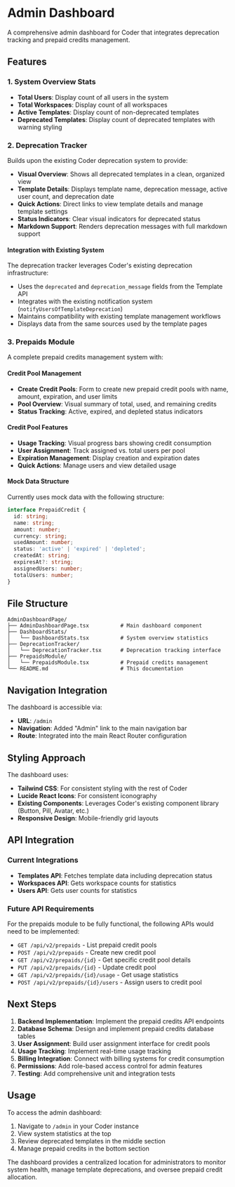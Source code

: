 # Admin Dashboard

A comprehensive admin dashboard for Coder that integrates deprecation tracking and prepaid credits management.

## Features

### 1. System Overview Stats
- **Total Users**: Display count of all users in the system
- **Total Workspaces**: Display count of all workspaces
- **Active Templates**: Display count of non-deprecated templates
- **Deprecated Templates**: Display count of deprecated templates with warning styling

### 2. Deprecation Tracker

Builds upon the existing Coder deprecation system to provide:

- **Visual Overview**: Shows all deprecated templates in a clean, organized view
- **Template Details**: Displays template name, deprecation message, active user count, and deprecation date
- **Quick Actions**: Direct links to view template details and manage template settings
- **Status Indicators**: Clear visual indicators for deprecated status
- **Markdown Support**: Renders deprecation messages with full markdown support

#### Integration with Existing System

The deprecation tracker leverages Coder's existing deprecation infrastructure:
- Uses the `deprecated` and `deprecation_message` fields from the Template API
- Integrates with the existing notification system (`notifyUsersOfTemplateDeprecation`)
- Maintains compatibility with existing template management workflows
- Displays data from the same sources used by the template pages

### 3. Prepaids Module

A complete prepaid credits management system with:

#### Credit Pool Management
- **Create Credit Pools**: Form to create new prepaid credit pools with name, amount, expiration, and user limits
- **Pool Overview**: Visual summary of total, used, and remaining credits
- **Status Tracking**: Active, expired, and depleted status indicators

#### Credit Pool Features
- **Usage Tracking**: Visual progress bars showing credit consumption
- **User Assignment**: Track assigned vs. total users per pool
- **Expiration Management**: Display creation and expiration dates
- **Quick Actions**: Manage users and view detailed usage

#### Mock Data Structure
Currently uses mock data with the following structure:
```typescript
interface PrepaidCredit {
  id: string;
  name: string;
  amount: number;
  currency: string;
  usedAmount: number;
  status: 'active' | 'expired' | 'depleted';
  createdAt: string;
  expiresAt?: string;
  assignedUsers: number;
  totalUsers: number;
}
```

## File Structure

```
AdminDashboardPage/
├── AdminDashboardPage.tsx          # Main dashboard component
├── DashboardStats/
│   └── DashboardStats.tsx          # System overview statistics
├── DeprecationTracker/
│   └── DeprecationTracker.tsx      # Deprecation tracking interface
├── PrepaidsModule/
│   └── PrepaidsModule.tsx          # Prepaid credits management
└── README.md                       # This documentation
```

## Navigation Integration

The dashboard is accessible via:
- **URL**: `/admin`
- **Navigation**: Added "Admin" link to the main navigation bar
- **Route**: Integrated into the main React Router configuration

## Styling Approach

The dashboard uses:
- **Tailwind CSS**: For consistent styling with the rest of Coder
- **Lucide React Icons**: For consistent iconography
- **Existing Components**: Leverages Coder's existing component library (Button, Pill, Avatar, etc.)
- **Responsive Design**: Mobile-friendly grid layouts

## API Integration

### Current Integrations
- **Templates API**: Fetches template data including deprecation status
- **Workspaces API**: Gets workspace counts for statistics
- **Users API**: Gets user counts for statistics

### Future API Requirements
For the prepaids module to be fully functional, the following APIs would need to be implemented:
- `GET /api/v2/prepaids` - List prepaid credit pools
- `POST /api/v2/prepaids` - Create new credit pool
- `GET /api/v2/prepaids/{id}` - Get specific credit pool details
- `PUT /api/v2/prepaids/{id}` - Update credit pool
- `GET /api/v2/prepaids/{id}/usage` - Get usage statistics
- `POST /api/v2/prepaids/{id}/users` - Assign users to credit pool

## Next Steps

1. **Backend Implementation**: Implement the prepaid credits API endpoints
2. **Database Schema**: Design and implement prepaid credits database tables
3. **User Assignment**: Build user assignment interface for credit pools
4. **Usage Tracking**: Implement real-time usage tracking
5. **Billing Integration**: Connect with billing systems for credit consumption
6. **Permissions**: Add role-based access control for admin features
7. **Testing**: Add comprehensive unit and integration tests

## Usage

To access the admin dashboard:
1. Navigate to `/admin` in your Coder instance
2. View system statistics at the top
3. Review deprecated templates in the middle section
4. Manage prepaid credits in the bottom section

The dashboard provides a centralized location for administrators to monitor system health, manage template deprecations, and oversee prepaid credit allocation.
